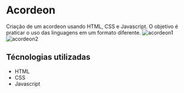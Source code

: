 # Acordeon 
Criação de um acordeon usando HTML, CSS e Javascript. O objetivo é praticar o uso das linguagens em um formato diferente.
![acordeon1](https://github.com/fernandohsf/Acordeon/assets/17659168/3777ea3b-d71d-4ea9-af87-55e3218c48ce)
![acordeon2](https://github.com/fernandohsf/Acordeon/assets/17659168/4628a563-6f36-4172-8976-49a665164478)
## Técnologias utilizadas
  - HTML
  - CSS
  - Javascript
